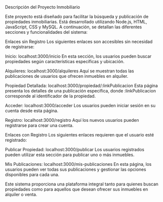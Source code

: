 Descripción del Proyecto Inmobiliario

Este proyecto está diseñado para facilitar la búsqueda y publicación de propiedades inmobiliarias. Está desarrollado utilizando Node.js, HTML, JavaScript, CSS y MySQL. A continuación, se detallan las diferentes secciones y funcionalidades del sistema:

Enlaces sin Registro
Los siguientes enlaces son accesibles sin necesidad de registrarse:

Inicio: 
localhost:3000/inicio
En esta sección, los usuarios pueden buscar propiedades según características específicas y ubicación.

Alquileres: 
localhost:3000/alquileres
Aquí se muestran todas las publicaciones de usuarios que ofrecen inmuebles en alquiler.

Propiedad Detallada: 
localhost:3000/propiedad/:linkPublicacion
Esta página presenta los detalles de una publicación específica, donde :linkPublicacion corresponde al identificador de la propiedad.

Acceder: 
localhost:3000/acceder
Los usuarios pueden iniciar sesión en su cuenta desde esta página.

Registro: 
localhost:3000/registro
Aquí los nuevos usuarios pueden registrarse para crear una cuenta.

Enlaces con Registro
Los siguientes enlaces requieren que el usuario esté registrado:

Publicar Propiedad: 
localhost:3000/publicar
Los usuarios registrados pueden utilizar esta sección para publicar uno o más inmuebles.

Mis Publicaciones: 
localhost:3000/mis-publicaciones
En esta página, los usuarios pueden ver todas sus publicaciones y gestionar las opciones disponibles para cada una.

Este sistema proporciona una plataforma integral tanto para quienes buscan propiedades como para aquellos que desean ofrecer sus inmuebles en alquiler o venta.
